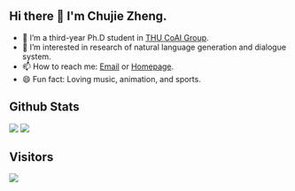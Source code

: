 ## Hi there 👋 I'm Chujie Zheng.

- 🌱 I’m a third-year Ph.D student in [THU CoAI Group](http://coai.cs.tsinghua.edu.cn/).
- 🔭 I’m interested in research of natural language generation and dialogue system.
- 📫 How to reach me: [Email](chujiezhengchn@gmail.com) or [Homepage](https://chujiezheng.github.io/).
- 😄 Fun fact: Loving music, animation, and sports.

## Github Stats

<img src="https://github-readme-stats.vercel.app/api?username=chujiezheng&count_private=true&show_icons=true&layout=compact" />

<img src="https://github-readme-stats.vercel.app/api/top-langs/?username=chujiezheng&hide=HTML,PostScript,JavaScript,Java,CSS&layout=compact" />

## Visitors

<img src="https://profile-counter.glitch.me/chujiezheng/count.svg" />


<!--

- 🔭 I’m currently working on ...
- 🌱 I’m currently learning ...
- 👯 I’m looking to collaborate on ...
- 🤔 I’m looking for help with ...
- 💬 Ask me about ...
- 📫 How to reach me: ...
- 😄 Pronouns: ...
- ⚡ Fun fact: ...
  -->
